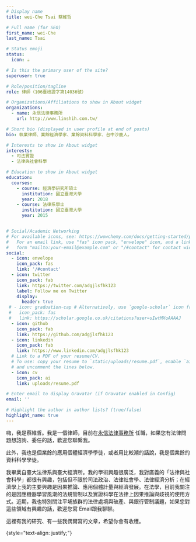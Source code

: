 ```yaml
---
# Display name
title: wei-Che Tsai 蔡維哲

# Full name (for SEO)
first_name: wei-Che
last_name: Tsai

# Status emoji
status:
  icon: ☕️

# Is this the primary user of the site?
superuser: true

# Role/position/tagline
role: 律師（106臺檢證字第14036號）

# Organizations/Affiliations to show in About widget
organizations:
  - name: 永信法律事務所
    url: http://www.linshih.com.tw/

# Short bio (displayed in user profile at end of posts)
bio: 執業律師、業餘經濟學家、業餘資料科學家、台中沙鹿人。

# Interests to show in About widget
interests:
  - 司法實證
  - 法律與社會科學

# Education to show in About widget
education:
  courses:
    - course: 經濟學研究所碩士
      institution: 國立臺灣大學
      year: 2018
    - course: 法律系學士
      institution: 國立臺灣大學
      year: 2015


# Social/Academic Networking
# For available icons, see: https://wowchemy.com/docs/getting-started/page-builder/#icons
#   For an email link, use "fas" icon pack, "envelope" icon, and a link in the
#   form "mailto:your-email@example.com" or "/#contact" for contact widget.
social:
  - icon: envelope
    icon_pack: fas
    link: '/#contact'
  - icon: twitter
    icon_pack: fab
    link: https://twitter.com/adgjlsfhk123
    label: Follow me on Twitter
    display:
      header: true
 # - icon: graduation-cap # Alternatively, use `google-scholar` icon from `ai` icon pack
 #   icon_pack: fas
 #   link: https://scholar.google.co.uk/citations?user=sIwtMXoAAAAJ
  - icon: github
    icon_pack: fab
    link: https://github.com/adgjlsfhk123
  - icon: linkedin
    icon_pack: fab
    link: https://www.linkedin.com/adgjlsfhk123
  # Link to a PDF of your resume/CV.
  # To use: copy your resume to `static/uploads/resume.pdf`, enable `ai` icons in `params.yaml`,
  # and uncomment the lines below.
  - icon: cv
    icon_pack: ai
    link: uploads/resume.pdf

# Enter email to display Gravatar (if Gravatar enabled in Config)
email: ''

# Highlight the author in author lists? (true/false)
highlight_name: true
---
```



嗨，我是蔡維哲。我是一個律師，目前在[永信法律事務所](http://www.linshih.com.tw/team.aspx)
任職，如果您有法律問題想諮詢、委任的話，歡迎您聯繫我。

此外，我也是個業餘的應用個體經濟學學徒，或者用比較潮的話說，我是個業餘的資料科學學徒。

我畢業自臺大法律系與臺大經濟所。我的學術興趣很廣泛，我對廣義的「法律與社會科學」都很有興趣，包括但不限於司法政治、法律社會學、法律經濟分析；在經濟學上我的主要興趣是因果推論、應用個體計量與經濟發展。在法學，目前我關注的是因應機器學習風潮的法規管制以及實證科學在法律上因果推論與歧視的使用方式。近期，我也特別關注平埔族群的法律處境與破產、與銀行管制議題，如果您對這些領域有興趣的話，歡迎您寫 Email跟我聊聊。

這裡有我的研究、有一些我偶爾寫的文章，希望你會有收穫。


{style="text-align: justify;"}

